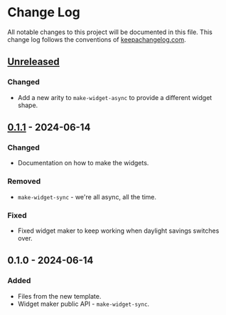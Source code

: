 # Change Log
All notable changes to this project will be documented in this file. This change log follows the conventions of [keepachangelog.com](http://keepachangelog.com/).

## [Unreleased]
### Changed
- Add a new arity to `make-widget-async` to provide a different widget shape.

## [0.1.1] - 2024-06-14
### Changed
- Documentation on how to make the widgets.

### Removed
- `make-widget-sync` - we're all async, all the time.

### Fixed
- Fixed widget maker to keep working when daylight savings switches over.

## 0.1.0 - 2024-06-14
### Added
- Files from the new template.
- Widget maker public API - `make-widget-sync`.

[Unreleased]: https://sourcehost.site/your-name/clojure-service-template/compare/0.1.1...HEAD
[0.1.1]: https://sourcehost.site/your-name/clojure-service-template/compare/0.1.0...0.1.1
